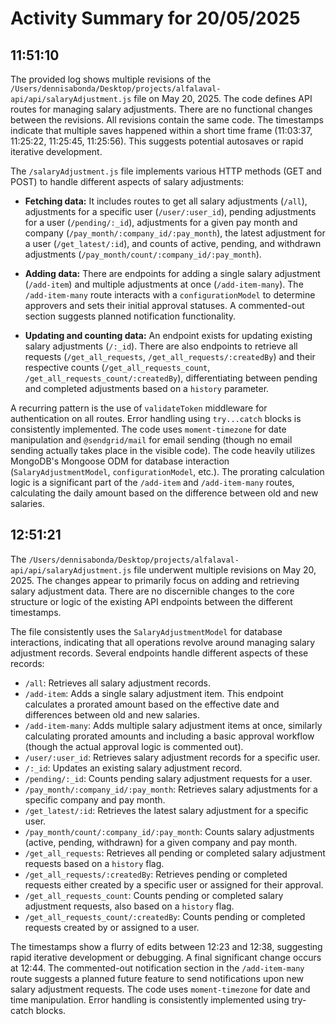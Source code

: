 # Activity Summary for 20/05/2025

## 11:51:10
The provided log shows multiple revisions of the `/Users/dennisabonda/Desktop/projects/alfalaval-api/api/salaryAdjustment.js` file on May 20, 2025.  The code defines API routes for managing salary adjustments.  There are no functional changes between the revisions. All revisions contain the same code.  The timestamps indicate that multiple saves happened within a short time frame (11:03:37, 11:25:22, 11:25:45, 11:25:56). This suggests potential autosaves or rapid iterative development.

The `/salaryAdjustment.js` file implements various HTTP methods (GET and POST) to handle different aspects of salary adjustments:

* **Fetching data:**  It includes routes to get all salary adjustments (`/all`), adjustments for a specific user (`/user/:user_id`), pending adjustments for a user (`/pending/:_id`), adjustments for a given pay month and company (`/pay_month/:company_id/:pay_month`), the latest adjustment for a user (`/get_latest/:id`), and counts of active, pending, and withdrawn adjustments (`/pay_month/count/:company_id/:pay_month`).

* **Adding data:**  There are endpoints for adding a single salary adjustment (`/add-item`) and multiple adjustments at once (`/add-item-many`). The `/add-item-many` route interacts with a `configurationModel` to determine approvers and sets their initial approval statuses.  A commented-out section suggests planned notification functionality.

* **Updating and counting data:** An endpoint exists for updating existing salary adjustments (`/:_id`).  There are also endpoints to retrieve all requests (`/get_all_requests`, `/get_all_requests/:createdBy`) and their respective counts (`/get_all_requests_count`, `/get_all_requests_count/:createdBy`), differentiating between pending and completed adjustments based on a `history` parameter.


A recurring pattern is the use of `validateToken` middleware for authentication on all routes.  Error handling using `try...catch` blocks is consistently implemented. The code uses `moment-timezone` for date manipulation and `@sendgrid/mail` for email sending (though no email sending actually takes place in the visible code).  The code heavily utilizes MongoDB's Mongoose ODM for database interaction (`SalaryAdjustmentModel`, `configurationModel`, etc.).  The prorating calculation logic is a significant part of the `/add-item` and `/add-item-many` routes, calculating the daily amount based on the difference between old and new salaries.


## 12:51:21
The `/Users/dennisabonda/Desktop/projects/alfalaval-api/api/salaryAdjustment.js` file underwent multiple revisions on May 20, 2025.  The changes appear to primarily focus on adding and retrieving salary adjustment data.  There are no discernible changes to the core structure or logic of the existing API endpoints between the different timestamps.


The file consistently uses the `SalaryAdjustmentModel` for database interactions, indicating that all operations revolve around managing salary adjustment records.  Several endpoints handle different aspects of these records:

* `/all`: Retrieves all salary adjustment records.
* `/add-item`: Adds a single salary adjustment item.  This endpoint calculates a prorated amount based on the effective date and differences between old and new salaries.
* `/add-item-many`: Adds multiple salary adjustment items at once, similarly calculating prorated amounts and including a basic approval workflow (though the actual approval logic is commented out).
* `/user/:user_id`: Retrieves salary adjustment records for a specific user.
* `/:_id`: Updates an existing salary adjustment record.
* `/pending/:_id`: Counts pending salary adjustment requests for a user.
* `/pay_month/:company_id/:pay_month`: Retrieves salary adjustments for a specific company and pay month.
* `/get_latest/:id`: Retrieves the latest salary adjustment for a specific user.
* `/pay_month/count/:company_id/:pay_month`: Counts salary adjustments (active, pending, withdrawn) for a given company and pay month.
* `/get_all_requests`: Retrieves all pending or completed salary adjustment requests based on a `history` flag.
* `/get_all_requests/:createdBy`: Retrieves pending or completed requests either created by a specific user or assigned for their approval.
* `/get_all_requests_count`: Counts pending or completed salary adjustment requests, also based on a `history` flag.
* `/get_all_requests_count/:createdBy`: Counts pending or completed requests created by or assigned to a user.


The timestamps show a flurry of edits between 12:23 and 12:38, suggesting rapid iterative development or debugging.  A final significant change occurs at 12:44.  The commented-out notification section in the `/add-item-many` route suggests a planned future feature to send notifications upon new salary adjustment requests.  The code uses `moment-timezone` for date and time manipulation.  Error handling is consistently implemented using try-catch blocks.
